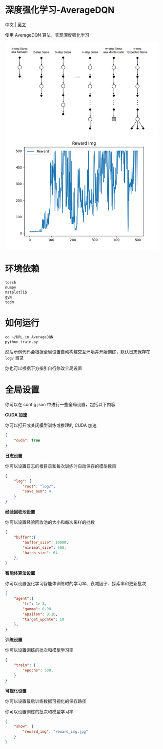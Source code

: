 # 深度强化学习-AverageDQN

中文 | [英文](README.md)

使用 AverageDQN 算法，实现深度强化学习

![img](asset/AverageDQN.png)
![img](asset/reward.png)

# 环境依赖

```
torch
numpy
matplotlib
gym
tqdm
```

# 如何运行

```
cd ~/DRL_in_AverageDQN
python train.py
```

然后示例代码会根据全局设置自动构建交互环境并开始训练，默认日志保存在 <code>log/</code> 目录

你也可以根据下方指引自行修改全局设置

# 全局设置

你可以在 config.json 中进行一些全局设置，包括以下内容

**CUDA 加速**

你可以打开或关闭模型训练或推理的 CUDA 加速

```config.json
{
    "cuda": true
}
```

**日志设置**

你可以设置日志的根目录和每次训练时自动保存的模型数目

```config.json
{
    "log": {
        "root": "log/",
        "save_num": 4
    }
}
```

**经验回收池设置**

你可以设置经验回收池的大小和每次采样的批数

```config.json
{
    "buffer":{
        "buffer_size": 10000,
        "minimal_size": 500,
        "batch_size": 64
    },
}
```

**智能体算法设置**

你可以设置强化学习智能体训练时的学习率、衰减因子、探索率和更新批次

```config.json
{
    "agent":{
        "lr": 1e-3,
        "gamma": 0.98,
        "epsilon": 0.10,
        "target_update": 10
    },
}
```

**训练设置**

你可以设置训练的批次和模型学习率

```config.json
{
    "train": {
        "epochs": 500,
    }
}
```

**可视化设置**

你可以设置最后训练数据可视化的保存路径

你可以设置训练的批次和模型学习率

```config.json
{
    "show": {
        "reward_img": "reward_img.jpg"
    }
}
```